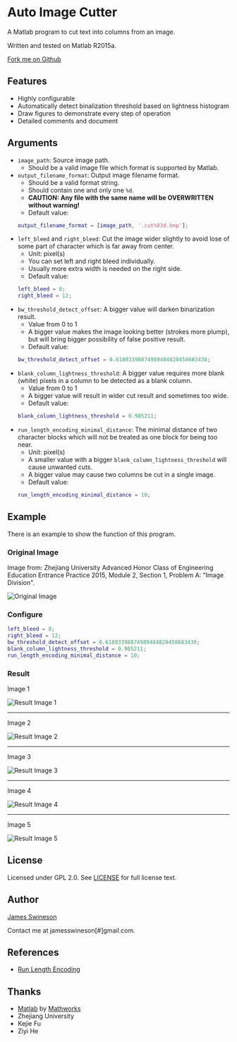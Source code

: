 # Auto Image Cutter

A Matlab program to cut text into columns from an image.

Written and tested on Matlab R2015a.

[Fork me on Github](https://github.com/Jamesits/auto-image-cutter)

## Features

 * Highly configurable
 * Automatically detect binalization threshold based on lightness histogram
 * Draw figures to demonstrate every step of operation
 * Detailed comments and document

## Arguments

 * `image_path`:
    Source image path.
    * Should be a valid image file which format is supported by Matlab.
 * `output_filename_format`:
    Output image filename format.
    * Should be a valid format string.
    * Should contain one and only one `%d`.
    * **CAUTION: Any file with the same name will be OVERWRITTEN without warning!**
    * Default value:
    ```Matlab
    output_filename_format = [image_path, '.cut%03d.bmp'];
    ```
 * `left_bleed` and `right_bleed`:
    Cut the image wider slightly to avoid lose of some part of character which is far away from center.
    * Unit: pixel(s)
    * You can set left and right bleed individually.
    * Usually more extra width is needed on the right side.
    * Default value:
    ```Matlab
    left_bleed = 8;
    right_bleed = 12;
    ```
 * `bw_threshold_detect_offset`:
    A bigger value will darken binarization result.
    * Value from 0 to 1
    * A bigger value makes the image looking better (strokes more plump), but will bring bigger possibility of false positive result.
    * Default value:
    ```Matlab
    bw_threshold_detect_offset = 0.61803398874989484820458683436;
    ```
 * `blank_column_lightness_threshold`:
    A bigger value requires more blank (white) pixels in a column to be detected as a blank column.
    * Value from 0 to 1
    * A bigger value will result in wider cut result and sometimes too wide.
    * Default value:
    ```Matlab
    blank_column_lightness_threshold = 0.985211;
    ```
 * `run_length_encoding_minimal_distance`:
    The minimal distance of two character blocks which will not be treated as one block for being too near.
    * Unit: pixel(s)
    * A smaller value with a bigger `blank_column_lightness_threshold` will cause unwanted cuts.
    * A bigger value may cause two columns be cut in a single image.
    * Default value:
    ```Matlab
    run_length_encoding_minimal_distance = 10;
    ```

## Example

There is an example to show the function of this program.

### Original Image

Image from: Zhejiang University Advanced Honor Class of Engineering Education Entrance Practice 2015, Module 2, Section 1, Problem A: "Image Division".

![Original Image](sample/sample.bmp)

### Configure

```Matlab
left_bleed = 8;
right_bleed = 12;
bw_threshold_detect_offset = 0.61803398874989484820458683436;
blank_column_lightness_threshold = 0.985211;
run_length_encoding_minimal_distance = 10;
```

### Result

Image 1

![Result Image 1](sample/sample.bmp.cut001.bmp)

* * *

Image 2

![Result Image 2](sample/sample.bmp.cut002.bmp)

* * *

Image 3

![Result Image 3](sample/sample.bmp.cut003.bmp)

* * *

Image 4

![Result Image 4](sample/sample.bmp.cut004.bmp)

* * *

Image 5

![Result Image 5](sample/sample.bmp.cut005.bmp)

## License

Licensed under GPL 2.0. See [LICENSE](LICENSE) for full license text.

## Author

[James Swineson](http://swineson.me)

Contact me at jamesswineson[#]gmail.com.

## References

* [Run Length Encoding](http://ihoque.bol.ucla.edu/presentation.ppt)

## Thanks

 * [Matlab](https://www.mathworks.com/products/matlab/) by [Mathworks](https://www.mathworks.com)
 * Zhejiang University
 * Kejie Fu
 * Ziyi He
